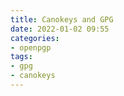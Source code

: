 ```yaml
---
title: Canokeys and GPG
date: 2022-01-02 09:55
categories:
- openpgp
tags:
- gpg
- canokeys
---
```

#
